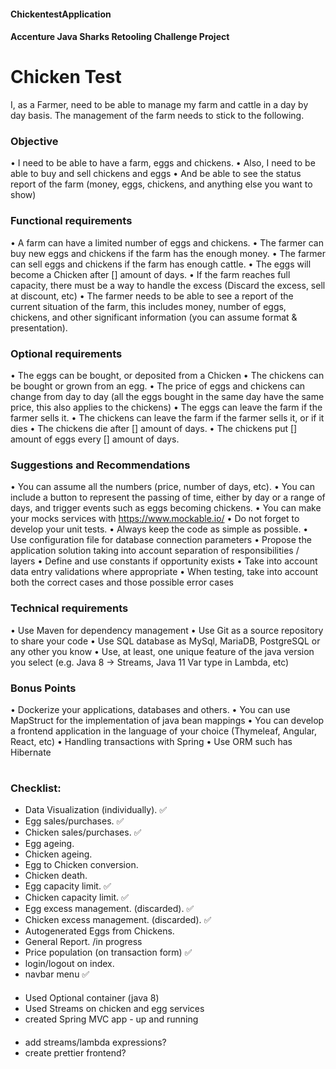 #### ChickentestApplication
#### Accenture Java Sharks Retooling Challenge Project

# Chicken Test #

I, as a Farmer, need to be able to manage my farm and cattle in a day by day basis.
The management of the farm needs to stick to the following.

### Objective

•	I need to be able to have a farm, eggs and chickens.
•	Also, I need to be able to buy and sell chickens and eggs
•	And be able to see the status report of the farm (money, eggs, chickens, and anything else you want to show)

### Functional requirements

•	A farm can have a limited number of eggs and chickens.
•	The farmer can buy new eggs and chickens if the farm has the enough money.
•	The farmer can sell eggs and chickens if the farm has enough cattle.
•	The eggs will become a Chicken after [] amount of days.
•	If the farm reaches full capacity, there must be a way to handle the excess (Discard the excess, sell at discount, etc)
•	The farmer needs to be able to see a report of the current situation of the farm, this includes money, number of eggs, chickens, and other significant information (you can assume format & presentation).

### Optional requirements

•	The eggs can be bought, or deposited from a Chicken
•	The chickens can be bought or grown from an egg.
•	The price of eggs and chickens can change from day to day (all the eggs bought in the same day have the same price, this also applies to the chickens)
•	The eggs can leave the farm if the farmer sells it.
•	The chickens can leave the farm if the farmer sells it, or if it dies
•	The chickens die after [] amount of days.
•	The chickens put [] amount of eggs every [] amount of days.


### Suggestions and Recommendations

•	You can assume all the numbers (price, number of days, etc).
•	You can include a button to represent the passing of time, either by day or a range of days, and trigger events such as eggs becoming chickens.
•	You can make your mocks services with https://www.mockable.io/ 
•	Do not forget to develop your unit tests.
•	Always keep the code as simple as possible.
•	Use configuration file for database connection parameters
•	Propose the application solution taking into account separation of responsibilities / layers
•	Define and use constants if opportunity exists
•	Take into account data entry validations where appropriate
•	When testing, take into account both the correct cases and those possible error cases

### Technical requirements

•	Use Maven for dependency management
•	Use Git as a source repository to share your code
•	Use SQL database as MySql, MariaDB, PostgreSQL or any other you know
•	Use, at least, one unique feature of the java version you select (e.g. Java 8 -> Streams, Java 11 Var type in Lambda, etc)

### Bonus Points

•	Dockerize your applications, databases and others.
•	You can use MapStruct for the implementation of java bean mappings
•	You can develop a frontend application in the language of your choice (Thymeleaf, Angular, React, etc)
•	Handling transactions with Spring
•	Use ORM such has Hibernate

#
### Checklist:

- Data Visualization (individually). ✅
- Egg sales/purchases. ✅
- Chicken sales/purchases. ✅
- Egg ageing.
- Chicken ageing.
- Egg to Chicken conversion.
- Chicken death.
- Egg capacity limit. ✅
- Chicken capacity limit. ✅
- Egg excess management. (discarded). ✅ 
- Chicken excess management. (discarded). ✅ 
- Autogenerated Eggs from Chickens.
- General Report. /in progress
- Price population (on transaction form) ✅
- login/logout on index.
- navbar menu ✅
####
- Used Optional container (java 8)
- Used Streams on chicken and egg services
- created Spring MVC app - up and running
####
- add streams/lambda expressions?
- create prettier frontend?

